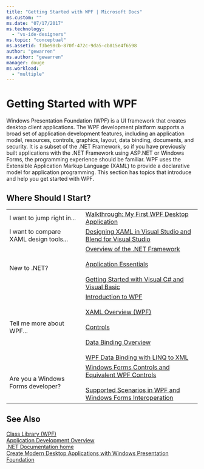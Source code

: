 ```yaml
---
title: "Getting Started with WPF | Microsoft Docs"
ms.custom: ""
ms.date: "07/17/2017"
ms.technology: 
  - "vs-ide-designers"
ms.topic: "conceptual"
ms.assetid: f3be98cb-870f-472c-9da5-cb815e4f6598
author: "gewarren"
ms.author: "gewarren"
manager: douge
ms.workload: 
  - "multiple"
---
```

# Getting Started with WPF
Windows Presentation Foundation (WPF) is a UI framework that creates desktop client applications. The WPF development platform supports a broad set of application development features, including an application model, resources, controls, graphics, layout, data binding, documents, and security. It is a subset of the .NET Framework, so if you have previously built applications with the .NET Framework using ASP.NET or Windows Forms, the programming experience should be familiar. WPF uses the Extensible Application Markup Language (XAML) to provide a declarative model for application programming. This section has topics that introduce and help you get started with WPF.  
  
## Where Should I Start?  
  
|||  
|-|-|  
|I want to jump right in...|[Walkthrough: My First WPF Desktop Application](../designers/walkthrough-my-first-wpf-desktop-application2.md)|  
| I want to compare XAML design tools... |[Designing XAML in Visual Studio and Blend for Visual Studio](../designers/designing-xaml-in-visual-studio.md)|  
|New to .NET?|[Overview of the .NET Framework](/dotnet/framework/get-started/overview)<br /><br /> [Application Essentials](/dotnet/standard/application-essentials)<br /><br /> [Getting Started with Visual C# and Visual Basic](../ide/getting-started-with-visual-csharp-and-visual-basic.md)|  
|Tell me more about WPF...|[Introduction to WPF](../designers/introduction-to-wpf.md)<br /><br /> [XAML Overview (WPF)](/dotnet/framework/wpf/advanced/xaml-overview-wpf)<br /><br /> [Controls](/dotnet/framework/wpf/controls/)<br /><br /> [Data Binding Overview](/dotnet/framework/wpf/data/data-binding-overview)<br /><br /> [WPF Data Binding with LINQ to XML](../designers/wpf-data-binding-with-linq-to-xml.md)|  
|Are you a Windows Forms developer?|[Windows Forms Controls and Equivalent WPF Controls](/dotnet/framework/wpf/advanced/windows-forms-controls-and-equivalent-wpf-controls)<br /><br /> [Supported Scenarios in WPF and Windows Forms Interoperation](/dotnet/framework/wpf/advanced/wpf-and-windows-forms-interoperation)|  
  
## See Also  
 [Class Library (WPF)](/dotnet/framework/wpf/class-library-wpf)   
 [Application Development Overview](/dotnet/framework/wpf/app-development/index)   
 [.NET Documentation home](/dotnet/index)   
 [Create Modern Desktop Applications with Windows Presentation Foundation](../designers/create-modern-desktop-applications-with-windows-presentation-foundation.md)
